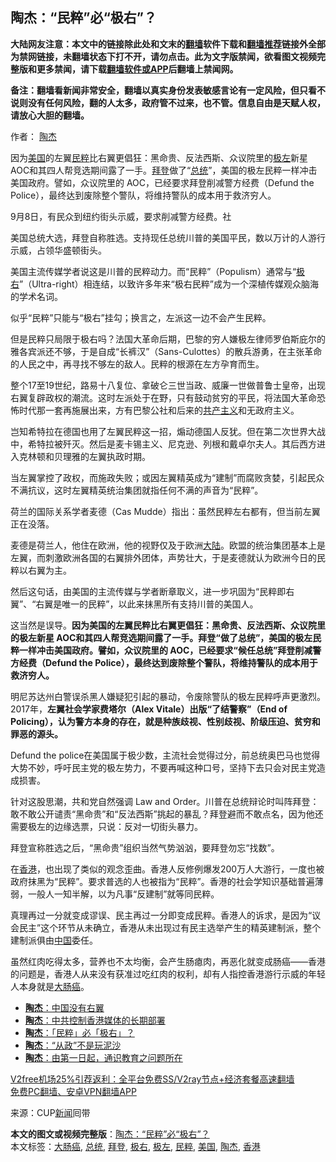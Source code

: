  <h2>陶杰：“民粹”必“极右”？</h2> <p class="notice"><b>大陆网友注意：本文中的链接除此处和文末的<a href="https://github.com/bannedbook/fanqiang" >翻墙</a>软件下载和<a href="https://github.com/killgcd/justmysocks/blob/master/README.md">翻墙推荐</a>链接外全部为禁网链接，未翻墙状态下打不开，请勿点击。此为文字版禁闻，欲看图文视频完整版和更多禁闻，请下载<a href="https://github.com/bannedbook/fanqiang">翻墙软件或APP</a>后翻墙上禁闻网。</p><p>备注：翻墙看新闻非常安全，翻墙以真实身份发表敏感言论有一定风险，但只看不说则没有任何风险，翻的人太多，政府管不过来，也不管。信息自由是天赋人权，请放心大胆的翻墙。</b></p>  <div class="entry"> <p>作者： <a href="https://www.bannedbook.org/bnews/tag/%e9%99%b6%e6%9d%b0/" class="st_tag internal_tag" rel="tag" title="标签 陶杰 下的日志">陶杰</a></p> <p id="summary">因为<a href="https://www.bannedbook.org/bnews/tag/%e7%be%8e%e5%9b%bd/" class="st_tag internal_tag" rel="tag" title="标签 美国 下的日志">美国</a>的左翼<a href="https://www.bannedbook.org/bnews/tag/%E6%B0%91%E7%B2%B9/" class="st_tag internal_tag" rel="tag" title="标签 民粹 下的日志">民粹</a>比右翼更倡狂：黑命贵、反法西斯、众议院里的<a href="https://www.bannedbook.org/bnews/tag/%E6%9E%81%E5%B7%A6/" class="st_tag internal_tag" rel="tag" title="标签 极左 下的日志">极左</a>新星 AOC和其四人帮竞选期间露了一手。<a href="https://www.bannedbook.org/bnews/tag/%e6%8b%9c%e7%99%bb/" class="st_tag internal_tag" rel="tag" title="标签 拜登 下的日志">拜登</a>做了“<a href="https://www.bannedbook.org/bnews/tag/%e6%80%bb%e7%bb%9f/" class="st_tag internal_tag" rel="tag" title="标签 总统 下的日志">总统</a>”，美国的极左民粹一样冲击美国政府。譬如，众议院里的 AOC，已经要求拜登削减警方经费（Defund the Police），最终达到废除整个警队，将维持警队的成本用于救济穷人。</p> <p id="conimg">9月8日，有民众到纽约街头示威，要求削减警方经费。社</p> <p>美国总统大选，拜登自称胜选。支持现任总统川普的美国平民，数以万计的人游行示威，占领华盛顿街头。</p> <p>美国主流传媒学者说这是川普的民粹动力。而“民粹”（Populism）通常与“<a href="https://www.bannedbook.org/bnews/tag/%E6%9E%81%E5%8F%B3/" class="st_tag internal_tag" rel="tag" title="标签 极右 下的日志">极右</a>”（Ultra-right）相连结，以致许多年来“极右民粹”成为一个深植传媒观众脑海的学术名词。</p>  <p>似乎“民粹”只能与“极右”挂勾；换言之，左派这一边不会产生民粹。</p> <p>但是民粹只局限于极右吗？法国大革命后期，巴黎的穷人嫌极左律师罗伯斯庇尔的雅各宾派还不够，于是自成“长裤汉”（Sans-Culottes）的散兵游勇，在主张革命的人民之中，再寻找不够左的敌人。民粹的根源在左方孕育而生。</p> <p>整个17至19世纪，路易十八复位、拿破仑三世当政、威廉一世做普鲁士皇帝，出现右翼复辟政权的潮流。这时左派处于在野，只有鼓动贫穷的平民，将法国大革命恐怖时代那一套再施展出来，方有巴黎公社和后来的<span class='wp_keywordlink'><a href="https://www.bannedbook.org/forum2/topic6177.html" title="《共产主义的终极目的》" target="_blank">共产主义</a></span>和无政府主义。</p> <p>岂知希特拉在德国也用了左翼民粹这一招，煽动德国人反犹。但在第二次世界大战中，希特拉被歼灭。然后是麦卡锡主义、尼克逊、列根和戴卓尔夫人。其后西方进入克林顿和贝理雅的左翼执政时期。</p> <p>当左翼掌控了政权，而施政失败；或因左翼精英成为“建制”而腐败贪婪，引起民众不满抗议，这时左翼精英统治集团就指任何不满的声音为“民粹”。</p>  <p>荷兰的国际关系学者麦德（Cas Mudde）指出：虽然民粹左右都有，但当前左翼正在没落。</p> <p>麦德是荷兰人，他住在欧洲，他的视野仅及于欧洲<span class='wp_keywordlink_affiliate'><a href="https://www.bannedbook.org/" title="大陆" target="_blank">大陆</a></span>。欧盟的统治集团基本上是左翼，而刺激欧洲各国的右翼排外团体，声势壮大，于是麦德就认为欧洲今日的民粹以右翼为主。</p> <p>然后这句话，由美国的主流传媒与学者断章取义，进一步巩固为“民粹即右翼”、“右翼是唯一的民粹”，以此来抹黑所有支持川普的美国人。</p> <p>这当然是误导。<strong>因为美国的左翼民粹比右翼更倡狂：黑命贵、反法西斯、众议院里的极左新星 AOC和其四人帮竞选期间露了一手。拜登“做了总统”，美国的极左民粹一样冲击美国政府。譬如，众议院里的 AOC，已经要求“候任总统”拜登削减警方经费（Defund the Police），最终达到废除整个警队，将维持警队的成本用于救济穷人。</strong></p> <p>明尼苏达州白警误杀黑人嫌疑犯引起的暴动，令废除警队的极左民粹呼声更激烈。2017年，<strong>左翼社会学家费塔尔（Alex Vitale）出版“了结警察”（End of Policing），认为警方本身的存在，就是种族歧视、性别歧视、阶级压迫、贫穷和罪恶的源头。</strong></p>  <p>Defund the police在美国属于极少数，主流社会觉得过分，前总统奥巴马也觉得大势不妙，呼吁民主党的极左势力，不要再喊这种口号，坚持下去只会对民主党造成损害。</p> <p>针对这股思潮，共和党自然强调 Law and Order。川普在总统辩论时叫阵拜登：敢不敢公开谴责“黑命贵”和“反法西斯”挑起的暴乱？拜登避而不敢点名，因为他还需要极左的边缘选票，只说：反对一切街头暴力。</p> <p>拜登宣称胜选之后，“黑命贵”组织当然气势汹汹，要拜登勿忘“找数”。</p> <p>在<a href="https://www.bannedbook.org/bnews/tag/%e9%a6%99%e6%b8%af/" class="st_tag internal_tag" rel="tag" title="标签 香港 下的日志">香港</a>，也出现了类似的观念歪曲。香港人反修例爆发200万人大游行，一度也被政府抹黑为“民粹”。要求普选的人也被指为“民粹”。香港的社会学知识基础普遍薄弱，一般人一知半解，以为凡事“反建制”就等同民粹。</p> <p>真理再过一分就变成谬误、民主再过一分即变成民粹。香港人的诉求，是因为“议会民主”这个环节从未确立，香港从未出现过有民主选举产生的精英建制派，整个建制派俱由<span class='wp_keywordlink_affiliate'><a href="https://www.bannedbook.org/" title="中国" target="_blank">中国</a></span>委任。</p>  <p>虽然红肉吃得太多，营养也不太均衡，会产生肠瘜肉，再恶化就变成肠癌——香港的问题是，香港人从来没有获准过吃红肉的权利，却有人指控香港游行示威的年轻人本身就是<a href="https://www.bannedbook.org/bnews/tag/%E5%A4%A7%E8%82%A0%E7%99%8C/" class="st_tag internal_tag" rel="tag" title="标签 大肠癌 下的日志">大肠癌</a>。</p> <ul class='op-related-articles' title='相关阅读'> <li><a href='https://www.bannedbook.org/bnews/comments/20201205/1442495.html' target='_blank'><b>陶杰</b>：中国没有右翼</a></li> <li><a href='https://www.bannedbook.org/bnews/baitai/20201205/1442360.html' target='_blank'><b>陶杰</b>：中共控制香港媒体的长期部署</a></li> <li><a href='https://www.bannedbook.org/bnews/baitai/20201204/1441845.html' target='_blank'><b>陶杰</b>：「民粹」必「极右」？</a></li> <li><a href='https://www.bannedbook.org/bnews/comments/20201203/1441327.html' target='_blank'><b>陶杰</b>：“从政”不是玩泥沙</a></li> <li><a href='https://www.bannedbook.org/bnews/baitai/20201202/1440423.html' target='_blank'><b>陶杰</b>：由第一日起，通识教育之问题所在</a></li> </ul> <p class="texttj"> <a href="https://github.com/bannedbook/fanqiang/wiki/V2ray%E6%9C%BA%E5%9C%BA" target="_blank">V2free机场25%引荐返利：全平台免费SS/V2ray节点+经济套餐高速翻墙</a><br/> <a href="https://github.com/bannedbook/fanqiang/wiki/%E7%A6%81%E9%97%BB%E7%BD%91%E5%AE%89%E5%8D%93%E7%BF%BB%E5%A2%99%E6%96%B0%E9%97%BBAPP" target="_blank">免费PC翻墙、安卓VPN翻墙APP</a></p><p> 来源：CUP<span class='wp_keywordlink_affiliate'><a href="https://www.bannedbook.org/" title="新闻">新闻</a></span>囘带 </p><a name='sharetosocial'></a>       <div><b>本文的图文或视频完整版</b>：<a href='https://www.bannedbook.org/bnews/comments/20201205/1442496.html'>陶杰：“民粹”必“极右”？</a></div>  </div><!--END ENTRY--> <div class="postfooter"> <div>本文标签：<a href="https://www.bannedbook.org/bnews/tag/%E5%A4%A7%E8%82%A0%E7%99%8C/" rel="tag">大肠癌</a>, <a href="https://www.bannedbook.org/bnews/tag/%e6%80%bb%e7%bb%9f/" rel="tag">总统</a>, <a href="https://www.bannedbook.org/bnews/tag/%e6%8b%9c%e7%99%bb/" rel="tag">拜登</a>, <a href="https://www.bannedbook.org/bnews/tag/%E6%9E%81%E5%8F%B3/" rel="tag">极右</a>, <a href="https://www.bannedbook.org/bnews/tag/%E6%9E%81%E5%B7%A6/" rel="tag">极左</a>, <a href="https://www.bannedbook.org/bnews/tag/%E6%B0%91%E7%B2%B9/" rel="tag">民粹</a>, <a href="https://www.bannedbook.org/bnews/tag/%e7%be%8e%e5%9b%bd/" rel="tag">美国</a>, <a href="https://www.bannedbook.org/bnews/tag/%e9%99%b6%e6%9d%b0/" rel="tag">陶杰</a>, <a href="https://www.bannedbook.org/bnews/tag/%e9%a6%99%e6%b8%af/" rel="tag">香港</a></div>  </div><!--END POSTFOOTER--> 